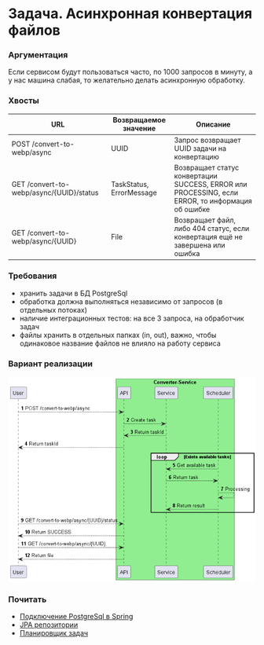 # Задача. Асинхронная конвертация файлов

### Аргументация
Если сервисом будут пользоваться часто, по 1000 запросов в минуту, а у нас машина слабая, то желательно делать асинхронную обработку.

### Хвосты
| URL | Возвращаемое значение | Описание |
| ----------------------- | ----------- | ----------- |
| POST /convert-to-webp/async | UUID | Запрос возвращает UUID задачи на конвертацию |
| GET /convert-to-webp/async/{UUID}/status | TaskStatus, ErrorMessage | Возвращает статус конвертации SUCCESS, ERROR или PROCESSING, если ERROR, то информация об ошибке |
| GET /convert-to-webp/async/{UUID} | File | Возвращает файл, либо 404 статус, если конвертация ещё не завершена или ошибка |

### Требования
- хранить задачи в БД PostgreSql
- обработка должна выполняться независимо от запросов (в отдельных потоках)
- наличие интеграционных тестов: на все 3 запроса, на обработчик задач
- файлы хранить в отдельных папках (in, out), важно, чтобы одинаковое название файлов не влияло на работу сервиса

### Вариант реализации
![Диаграмма](/task-1.png)

### Почитать
- [Подключение PostgreSql в Spring](https://www.bezkoder.com/spring-boot-postgresql-example/)
- [JPA репозитории](https://www.baeldung.com/spring-data-repositories)
- [Планировщик задач](https://www.baeldung.com/spring-scheduled-tasks)
